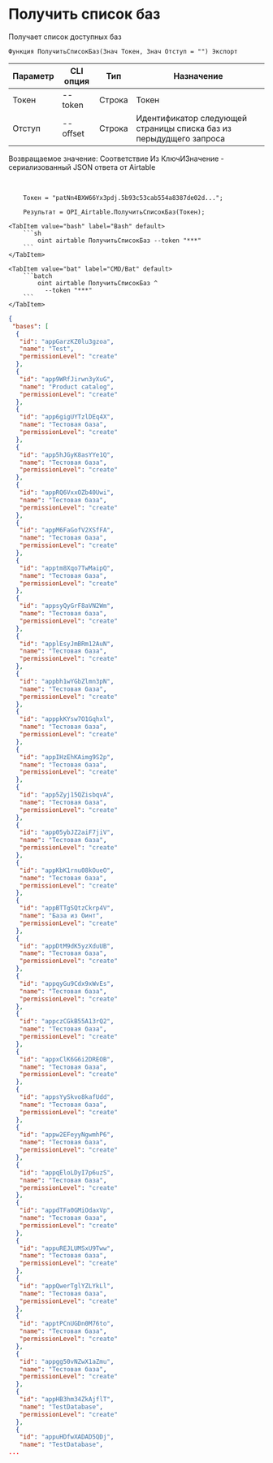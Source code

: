 ﻿---
sidebar_position: 1
---

# Получить список баз
 Получает список доступных баз



`Функция ПолучитьСписокБаз(Знач Токен, Знач Отступ = "") Экспорт`

  | Параметр | CLI опция | Тип | Назначение |
  |-|-|-|-|
  | Токен | --token | Строка | Токен |
  | Отступ | --offset | Строка | Идентификатор следующей страницы списка баз из перыдудщего запроса |

  
  Возвращаемое значение:   Соответствие Из КлючИЗначение - сериализованный JSON ответа от Airtable

<br/>




```bsl title="Пример кода"
    Токен = "patNn4BXW66Yx3pdj.5b93c53cab554a8387de02d...";

    Результат = OPI_Airtable.ПолучитьСписокБаз(Токен);
```
    

 <Tabs>
  
    <TabItem value="bash" label="Bash" default>
        ```sh
            oint airtable ПолучитьСписокБаз --token "***"
        ```
    </TabItem>
  
    <TabItem value="bat" label="CMD/Bat" default>
        ```batch
            oint airtable ПолучитьСписокБаз ^
              --token "***"
        ```
    </TabItem>
</Tabs>


```json title="Результат"
{
 "bases": [
  {
   "id": "appGarzKZ0lu3gzoa",
   "name": "Test",
   "permissionLevel": "create"
  },
  {
   "id": "app9WRfJirwn3yXuG",
   "name": "Product catalog",
   "permissionLevel": "create"
  },
  {
   "id": "app6gigUYTzlDEq4X",
   "name": "Тестовая база",
   "permissionLevel": "create"
  },
  {
   "id": "app5hJGyK8asYYe1Q",
   "name": "Тестовая база",
   "permissionLevel": "create"
  },
  {
   "id": "appRQ6VxxOZb40Uwi",
   "name": "Тестовая база",
   "permissionLevel": "create"
  },
  {
   "id": "appM6FaGofV2XSfFA",
   "name": "Тестовая база",
   "permissionLevel": "create"
  },
  {
   "id": "apptm8Xqo7TwMaipQ",
   "name": "Тестовая база",
   "permissionLevel": "create"
  },
  {
   "id": "appsyQyGrF8aVN2Wm",
   "name": "Тестовая база",
   "permissionLevel": "create"
  },
  {
   "id": "applEsyJmBRm12AuN",
   "name": "Тестовая база",
   "permissionLevel": "create"
  },
  {
   "id": "appbh1wYGbZlmn3pN",
   "name": "Тестовая база",
   "permissionLevel": "create"
  },
  {
   "id": "apppkKYsw7O1Gqhxl",
   "name": "Тестовая база",
   "permissionLevel": "create"
  },
  {
   "id": "appIHzEhKAimg9S2p",
   "name": "Тестовая база",
   "permissionLevel": "create"
  },
  {
   "id": "app5Zyj15QZisbqvA",
   "name": "Тестовая база",
   "permissionLevel": "create"
  },
  {
   "id": "app05ybJZ2aiF7jiV",
   "name": "Тестовая база",
   "permissionLevel": "create"
  },
  {
   "id": "appKbK1rnu08kOueO",
   "name": "Тестовая база",
   "permissionLevel": "create"
  },
  {
   "id": "appBTTgSQtzCkrp4V",
   "name": "База из Оинт",
   "permissionLevel": "create"
  },
  {
   "id": "appDtM9dK5yzXduUB",
   "name": "Тестовая база",
   "permissionLevel": "create"
  },
  {
   "id": "appqyGu9Cdx9xWvEs",
   "name": "Тестовая база",
   "permissionLevel": "create"
  },
  {
   "id": "appczCGkB55A13rQ2",
   "name": "Тестовая база",
   "permissionLevel": "create"
  },
  {
   "id": "appxClK6G6i2DREOB",
   "name": "Тестовая база",
   "permissionLevel": "create"
  },
  {
   "id": "appsYySkvo8kafUdd",
   "name": "Тестовая база",
   "permissionLevel": "create"
  },
  {
   "id": "appw2EFeyyNgwmhP6",
   "name": "Тестовая база",
   "permissionLevel": "create"
  },
  {
   "id": "appqEloLDyI7p6uzS",
   "name": "Тестовая база",
   "permissionLevel": "create"
  },
  {
   "id": "appdTFa0GMiOdaxVp",
   "name": "Тестовая база",
   "permissionLevel": "create"
  },
  {
   "id": "appuREJLUMSxU9Tww",
   "name": "Тестовая база",
   "permissionLevel": "create"
  },
  {
   "id": "appQwerTglYZLYkLl",
   "name": "Тестовая база",
   "permissionLevel": "create"
  },
  {
   "id": "apptPCnUGDn0M76to",
   "name": "Тестовая база",
   "permissionLevel": "create"
  },
  {
   "id": "appgg50vNZwX1aZmu",
   "name": "Тестовая база",
   "permissionLevel": "create"
  },
  {
   "id": "appHB3hm34ZkAjflT",
   "name": "TestDatabase",
   "permissionLevel": "create"
  },
  {
   "id": "appuHDfwXADAD5QDj",
   "name": "TestDatabase",
...
```
